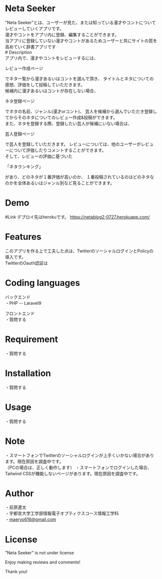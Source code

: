 # Neta Seeker   
<div class="text-1xl">
"Neta Seeker"とは、ユーザーが見た、または知っている漫才やコントについてレビューしていくアプリです。
<br>
漫才やコントをアプリ内に登録、編集することができます。
<br>
当アプリに登録していない漫才やコントがあるためユーザーと共にサイトの質を高めていく辞書アプリです
</div>
# Description
<div class="text-1xl">
アプリ内で、漫才やコントをレビューするには、
<p class="font-bold">レビュー作成ページ</p>
でネタ一覧から漫才あるいはコントを選んで頂き、
タイトルとネタについての感想、評価をして投稿していただきます。
<br>
候補内に漫才あるいはコントが存在しない場合、
<p class="font-bold">ネタ登録ページ</p>
でネタの名前、ジャンル(漫才orコント)、
芸人を候補から選んでいただき登録してからそのネタについてのレビュー作成&投稿ができます。
<br>
また、ネタを登録する際、登録したい芸人が候補にいない場合は、
<p class="font-bold">芸人登録ページ</p>
で芸人を登録していただきます。
レビューについては、他のユーザーがレビューについて評価したりコメントすることができます。
<br>
そして、レビューの評価に基づいた
<p class="font-bold">「ネタランキング」</p>
があり、どのネタが１番評価が高いのか、
１番投稿されているのはどのネタなのかを全体あるいはジャンル別など見ることができます。
</div>

# Demo

#Link
デプロイ先はherokuです。
<a href=https://netablog2-0727.herokuapp.com/>https://netablog2-0727.herokuapp.com/</a>

# Features
<div class="text-1xl">
このアプリを作る上で工夫した点は、TwitterのソーシャルログインとPolicyの導入です。
<br>
TwitterのOauth認証は

# Coding languages
バックエンド
<br>
・PHP -- Laravel9 

フロントエンド
<br>
・質問する

# Requirement
・質問する


# Installation
・質問する

# Usage
・質問する

# Note
・スマートフォンでTwitterのソーシャルログインが上手くいかない場合があります。現在原因を調査中です。
<br>
（PCの場合は、正しく動作します）
・スマートフォンでログインした場合、Tailwind CSSが機能しないページがあります。現在原因を調査中です。

# Author

・前原遼太
<br>
・宇都宮大学工学部情報電子オプティクスコース情報工学科
<br>
・maeryo616@gmail.com

# License

"Neta Seeker" is not under license

Enjoy making reviews and comments!

Thank you!